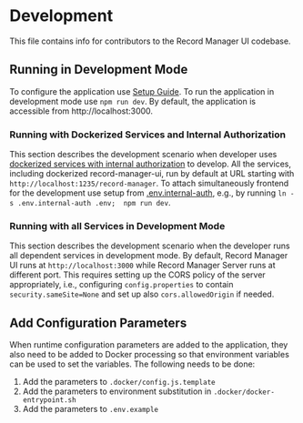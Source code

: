 # Development

This file contains info for contributors to the Record Manager UI codebase.

## Running in Development Mode

To configure the application use [Setup Guide](./setup.md).
To run the application in development mode use `npm run dev`. 
By default, the application is accessible from http://localhost:3000.

### Running with Dockerized Services and Internal Authorization

This section describes the development scenario when developer uses 
[dockerized services with internal authorization](../deploy/internal-auth/docker-compose.yml) to develop.
All the services, including dockerized record-manager-ui, run by default at URL starting with `http://localhost:1235/record-manager`.
To attach simultaneously frontend for the development use setup from [.env.internal-auth](../.env.internal-auth), 
e.g., by running `ln -s .env.internal-auth .env;  npm run dev`.

### Running with all Services in Development Mode

This section describes the development scenario when the developer runs all dependent services in development mode.
By default,  Record Manager UI runs at `http://localhost:3000` while Record Manager Server runs at different port.
This requires setting up the CORS policy of the server appropriately, i.e., configuring `config.properties` 
to contain `security.sameSite=None` and set up also `cors.allowedOrigin` if needed.

## Add Configuration Parameters

When runtime configuration parameters are added to the application, they also need to be added to Docker processing so
that environment variables can be used to set the variables. The following needs to be done:

1. Add the parameters to `.docker/config.js.template`
2. Add the parameters to environment substitution in `.docker/docker-entrypoint.sh`
3. Add the parameters to `.env.example`
